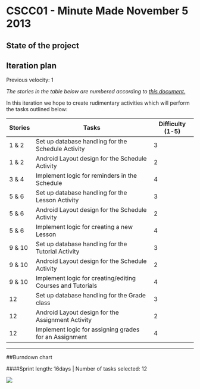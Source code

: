 CSCC01 - Minute Made
November 5 2013
=====

## State of the project


## Iteration plan

Previous velocity: 1

*The stories in the table below are numbered according to [this document.](https://docs.google.com/document/d/1o0KmEz-ApqhwYmdExeAO6lV3Von-XgY7fawUflz03yE/edit?usp=sharing)*

In this iteration we hope to create rudimentary activities which will perform the tasks outlined below:

Stories | Tasks | Difficulty (1-5)
--- | --- | ---
1 & 2 | Set up database handling for the Schedule Activity | 3
1 & 2 | Android Layout design for the Schedule Activity | 2
3 & 4 | Implement logic for reminders in the Schedule | 4
5 & 6 | Set up database handling for the Lesson Activity | 3
5 & 6| Android Layout design for the Schedule Activity | 2
5 & 6 | Implement logic for creating a new Lesson | 4
9 & 10 | Set up database handling for the Tutorial Activity | 3
9 & 10 | Android Layout design for the Schedule Activity | 2
9 & 10 | Implement logic for creating/editing Courses and Tutorials | 4
12 | Set up database handling for the Grade class | 3
12 | Android Layout design for the Assignment Activity | 2
12 | Implement logic for assigning grades for an Assignment | 4



---

##Burndown chart

####Sprint length: 16days  | Number of tasks selected: 12

<img src="https://docs.google.com/spreadsheet/oimg?key=0Aj2RXBREUV-adDM4TG1zc3BLODByeUlPMGNUa1RWZUE&oid=1&zx=8q89rb35gpp3" />
